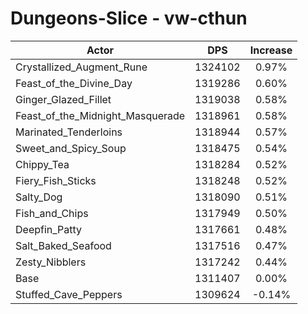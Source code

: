 # Dungeons-Slice - vw-cthun
| Actor | DPS | Increase |
|---|:---:|:---:|
|Crystallized_Augment_Rune|1324102|0.97%|
|Feast_of_the_Divine_Day|1319286|0.60%|
|Ginger_Glazed_Fillet|1319038|0.58%|
|Feast_of_the_Midnight_Masquerade|1318961|0.58%|
|Marinated_Tenderloins|1318944|0.57%|
|Sweet_and_Spicy_Soup|1318475|0.54%|
|Chippy_Tea|1318284|0.52%|
|Fiery_Fish_Sticks|1318248|0.52%|
|Salty_Dog|1318090|0.51%|
|Fish_and_Chips|1317949|0.50%|
|Deepfin_Patty|1317661|0.48%|
|Salt_Baked_Seafood|1317516|0.47%|
|Zesty_Nibblers|1317242|0.44%|
|Base|1311407|0.00%|
|Stuffed_Cave_Peppers|1309624|-0.14%|
